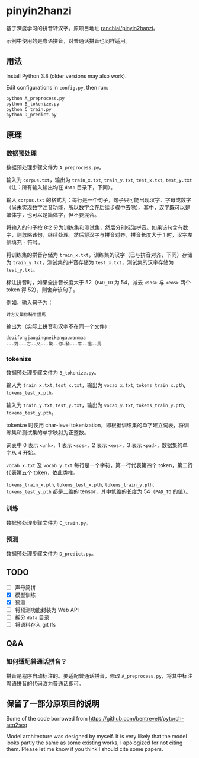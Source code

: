 # pinyin2hanzi

基于深度学习的拼音转汉字。原项目地址 [ranchlai/pinyin2hanzi](https://github.com/ranchlai/pinyin2hanzi)。

示例中使用的是粤语拼音，对普通话拼音也同样适用。

## 用法

Install Python 3.8 (older versions may also work).

Edit configurations in `config.py`, then run:

```sh
python A_preprocess.py
python B_tokenize.py
python C_train.py
python D_predict.py
```

## 原理

### 数据预处理

数据预处理步骤文件为 `A_preprocess.py`。

输入为 `corpus.txt`，输出为 `train_x.txt`, `train_y.txt`, `test_x.txt`, `test_y.txt`（注：所有输入输出均在 `data` 目录下，下同）。

输入 `corpus.txt` 的格式为：每行是一个句子，句子只可能出现汉字、字母或数字（尚未实现数字注音功能，所以数字会在后续步骤中去除）。其中，汉字既可以是繁体字，也可以是简体字，但不要混合。

将输入的句子按 8:2 分为训练集和测试集，然后分别标注拼音。如果该句含有数字，则忽略该句，继续处理。然后将汉字与拼音对齐，拼音长度大于 1 时，汉字左侧填充 `-` 符号。

将训练集的拼音存储为 `train_x.txt`，训练集的汉字（已与拼音对齐，下同）存储为 `train_y.txt`，测试集的拼音存储为 `test_x.txt`，测试集的汉字存储为 `test_y.txt`。

标注拼音时，如果全拼音长度大于 52（`PAD_TO` 为 54，减去 `<sos>` 与 `<eos>` 两个 token 得 52），则舍弃该句子。

例如，输入句子为：

```
對方又驚你騎牛搵馬
```

输出为（实际上拼音和汉字不在同一个文件）：

```
deoifongjaugingneikengauwanmaa
---對---方--又---驚--你-騎---牛--搵--馬
```

### tokenize

数据预处理步骤文件为 `B_tokenize.py`。

输入为 `train_x.txt`, `test_x.txt`，输出为 `vocab_x.txt`, `tokens_train_x.pth`, `tokens_test_x.pth`。

输入为 `train_y.txt`, `test_y.txt`，输出为 `vocab_y.txt`, `tokens_train_y.pth`, `tokens_test_y.pth`。

tokenize 时使用 char-level tokenization，即根据训练集的单字建立词表，将训练集和测试集的单字映射为正整数。

词表中 0 表示 `<unk>`，1 表示 `<sos>`，2 表示 `<eos>`，3 表示 `<pad>`，数据集的单字从 4 开始。

`vocab_x.txt` 及 `vocab_y.txt` 每行是一个字符，第一行代表第四个 token，第二行代表第五个 token，依此类推。

`tokens_train_x.pth`, `tokens_test_x.pth`, `tokens_train_y.pth`, `tokens_test_y.pth` 都是二维的 tensor，其中低维的长度为 54（`PAD_TO` 的值）。

### 训练

数据预处理步骤文件为 `C_train.py`。

### 预测

数据预处理步骤文件为 `D_predict.py`。

## TODO

- [ ] 声母简拼
- [x] 模型训练
- [x] 预测
- [ ] 将预测功能封装为 Web API
- [ ] 拆分 `data` 目录
- [ ] 将语料存入 git lfs

## Q&A

### 如何适配普通话拼音？

拼音是程序自动标注的。要适配普通话拼音，修改 `A_preprocess.py`，将其中标注粤语拼音的代码改为普通话即可。

## 保留了一部分原项目的说明

Some of the code borrowed from https://github.com/bentrevett/pytorch-seq2seq

Model architecture was designed by myself. It is very likely that the model looks partly the same as some existing works, I apologized for not citing them. Please let me know if you think I should cite some papers.
